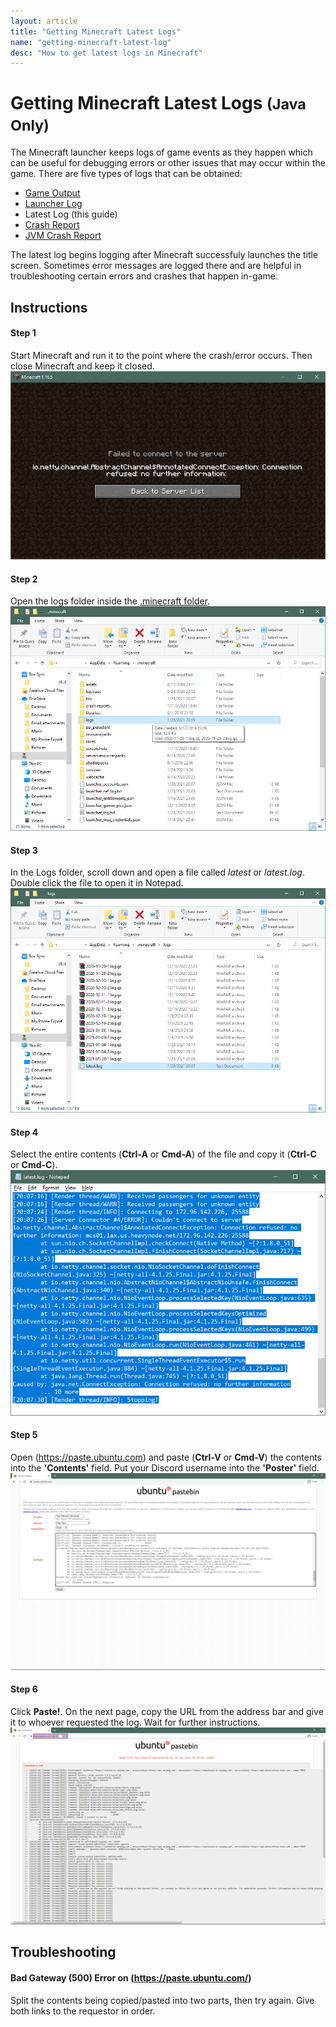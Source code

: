 ```yaml
---
layout: article
title: "Getting Minecraft Latest Logs"
name: "getting-minecraft-latest-log"
desc: "How to get latest logs in Minecraft"
---
```


# Getting Minecraft Latest Logs <small>(Java Only)</small>

The Minecraft launcher keeps logs of game events as they happen which can be useful for debugging errors or other issues that may occur within the game. There are five types of logs that can be obtained:

* [Game Output](/help/getting-minecraft-game-output-log/)
* [Launcher Log](/help/getting-minecraft-launcher-log/)
* Latest Log (this guide)
* [Crash Report](/help/getting-minecraft-crash-report/)
* [JVM Crash Report](/help/getting-minecraft-jvm-crash-report/)

The latest log begins logging after Minecraft successfuly launches the title screen. Sometimes error messages are logged there and are helpful in troubleshooting certain errors and crashes that happen in-game.

## Instructions

#### Step 1

Start Minecraft and run it to the point where the crash/error occurs. Then close Minecraft and keep it closed.
![Minecraft in-game error example](/static/images/help/guides/getting-minecraft-latest-log/minecraft-failure.png)

#### Step 2

Open the logs folder inside the [.minecraft folder](/help/finding-minecraft-data-folder/).
![Minecraft logs folder](/static/images/help/guides/getting-minecraft-latest-log/minecraft-folder-logs.png)

#### Step 3

In the Logs folder, scroll down and open a file called *latest* or *latest.log*. Double click the file to open it in Notepad.
![Minecraft logs folder highlighting latest.log](/static/images/help/guides/getting-minecraft-latest-log/logs-folder-latest-log.png)

#### Step 4

Select the entire contents (**Ctrl-A** or **Cmd-A**) of the file and copy it (**Ctrl-C** or **Cmd-C**).
![Latest Log file with all text selected](/static/images/help/guides/getting-minecraft-latest-log/latest-log-selectall.png)

#### Step 5

Open (https://paste.ubuntu.com) and paste (**Ctrl-V** or **Cmd-V**) the contents into the **'Contents'** field. Put your Discord username into the **'Poster'** field.
![Ubuntu Pastebin site with contents pasted](/static/images/help/guides/getting-minecraft-latest-log/ubuntu-latest-log.png)

#### Step 6

Click **Paste!**. On the next page, copy the URL from the address bar and give it to whoever requested the log. Wait for further instructions.
![Ubuntu Pastebin site with data pasted showing URL](/static/images/help/guides/getting-minecraft-latest-log/ubuntu-latest-log-url.png)

## Troubleshooting

#### Bad Gateway (500) Error on (https://paste.ubuntu.com/)

Split the contents being copied/pasted into two parts, then try again. Give both links to the requestor in order.